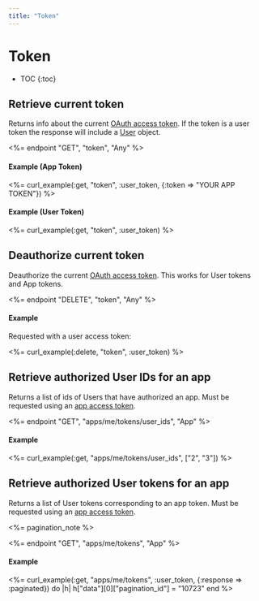 ```yaml
---
title: "Token"
---
```


# Token

* TOC
{:toc}

## Retrieve current token

Returns info about the current [OAuth access token](/reference/authentication/#access-tokens). If the token is a user token the response will include a [User](/reference/resources/user/) object.

<%= endpoint "GET", "token", "Any" %>

#### Example (App Token)

<%= curl_example(:get, "token", :user_token, {:token => "YOUR APP TOKEN"}) %>

#### Example (User Token)

<%= curl_example(:get, "token", :user_token) %>


## Deauthorize current token

Deauthorize the current [OAuth access token](/reference/authentication/#access-tokens). This works for User tokens and App tokens.

<%= endpoint "DELETE", "token", "Any" %>

#### Example

Requested with a user access token:

<%= curl_example(:delete, "token", :user_token) %>

## Retrieve authorized User IDs for an app

Returns a list of ids of Users that have authorized an app. Must be requested using an [app access token](/reference/authentication/#access-tokens). 

<%= endpoint "GET", "apps/me/tokens/user_ids", "App" %>

#### Example

<%= curl_example(:get, "apps/me/tokens/user_ids", ["2", "3"]) %>

## Retrieve authorized User tokens for an app

Returns a list of User tokens corresponding to an app token. Must be requested using an [app access token](/reference/authentication/#access-tokens). 

<%= pagination_note %>

<%= endpoint "GET", "apps/me/tokens", "App" %>

#### Example

<%= curl_example(:get, "apps/me/tokens", :user_token, {:response => :paginated}) do |h|
    h["data"][0]["pagination_id"] = "10723"
end %>
